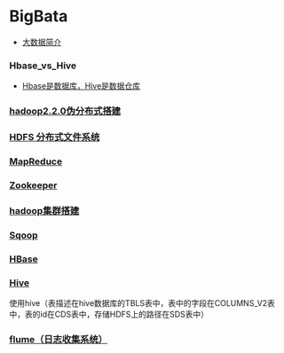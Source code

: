 # BigBata
* [大数据简介](introduce/大数据简介.md)

### Hbase_vs_Hive
* [Hbase是数据库，Hive是数据仓库](introduce/hbase_vs_hive.md)

### [hadoop2.2.0伪分布式搭建](./hadoop2.2.0伪分布式搭建)

### [HDFS 分布式文件系统](./HDFS)

### [MapReduce](./MapReduce)

### [Zookeeper](./Zookeeper)

### [hadoop集群搭建](./hadoop集群搭建)

### [Sqoop](./Sqoop)

### [HBase](./HBase)

### [Hive](./Hive)

使用hive（表描述在hive数据库的TBLS表中，表中的字段在COLUMNS_V2表中，表的id在CDS表中，存储HDFS上的路径在SDS表中）

### [flume（日志收集系统）](./flume)
